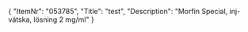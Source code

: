 {
  "ItemNr": "053785",
  "Title": "test",
  "Description": "Morfin Special, inj-vätska, lösning 2 mg/ml"
}